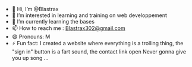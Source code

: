- 👋 Hi, I’m @Blastrax
- 👀 I’m interested in learning and training on web developpement
- 🌱 I’m currently learning the bases
- 📫 How to reach me : Blastrax302@gmail.com
- 😄 Pronouns: M
- ⚡ Fun fact: I created a website where everything is a trolling thing, the "sign in" button is a fart sound, the contact link open Never gonna give you up song ...

<!---
Blastrax/Blastrax is a ✨ special ✨ repository because its `README.md` (this file) appears on your GitHub profile.
You can click the Preview link to take a look at your changes.
--->
